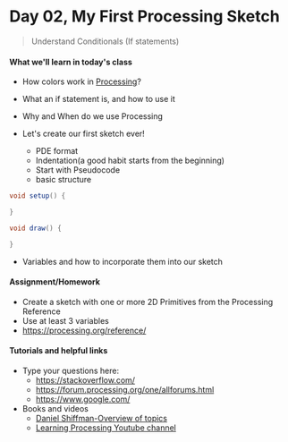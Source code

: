 ﻿# Day 02, My First Processing Sketch

> Understand Conditionals (If statements)

#### What we'll learn in today's class

- How colors work in [Processing](https://processing.org/reference/color_.html)?
- What an if statement is, and how to use it
- Why and When do we use Processing








- Let's create our first sketch ever!
  - PDE format
  - Indentation(a good habit starts from the beginning)
  - Start with Pseudocode
  - basic structure

```java
void setup() {

}

void draw() {

}
```

- Variables and how to incorporate them into our sketch

#### Assignment/Homework

- Create a sketch with one or more 2D Primitives from the Processing Reference
- Use at least 3 variables
- https://processing.org/reference/

#### Tutorials and helpful links

- Type your questions here:
  - https://stackoverflow.com/
  - https://forum.processing.org/one/allforums.html
  - https://www.google.com/
- Books and videos
  - [Daniel Shiffman-Overview of topics](http://learningprocessing.com/videos/0-6#)
  - [Learning Processing Youtube channel](https://www.youtube.com/user/shiffman/playlists?view=50&sort=dd&shelf_id=2)
